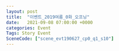 ```yaml
---
layout: post
title:  "이벤트_2019여름_0화_오프닝"
date:   2021-09-08 07:00:00 +0000
categories: Event
Tags: Story Event
SceneCode: ["scene_evt190627_cp0_q1_s10"]
---
```

